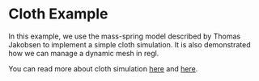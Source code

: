 # Cloth Example

In this example, we use the mass-spring model described by Thomas Jakobsen to implement a simple cloth simulation. It is also demonstrated how we can manage a dynamic mesh in regl.

You can read more about cloth simulation [here](http://graphics.cs.cmu.edu/nsp/course/15-869/2006/papers/jakobsen.htm) and [here](http://gamedevelopment.tutsplus.com/tutorials/simulate-fabric-and-ragdolls-with-simple-verlet-integration--gamedev-519).
